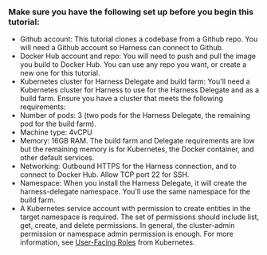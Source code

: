 ### Make sure you have the following set up before you begin this tutorial:

- Github account: This tutorial clones a codebase from a Github repo. You will need a Github account so Harness can connect to Github.
- Docker Hub account and repo: You will need to push and pull the image you build to Docker Hub. You can use any repo you want, or create a new one for this tutorial.
- Kubernetes cluster for Harness Delegate and build farm: You'll need a Kubernetes cluster for Harness to use for the Harness Delegate and as a build farm. Ensure you have a cluster that meets the following requirements:
- Number of pods: 3 (two pods for the Harness Delegate, the remaining pod for the build farm).
- Machine type: 4vCPU
- Memory: 16GB RAM. The build farm and Delegate requirements are low but the remaining memory is for Kubernetes, the Docker container, and other default services.
- Networking: Outbound HTTPS for the Harness connection, and to connect to Docker Hub. Allow TCP port 22 for SSH.
- Namespace: When you install the Harness Delegate, it will create the harness-delegate namespace. You'll use the same namespace for the build farm.
- A Kubernetes service account with permission to create entities in the target namespace is required. The set of permissions should include list, get, create, and delete permissions. In general, the cluster-admin permission or namespace admin permission is enough.
For more information, see [User-Facing Roles](https://kubernetes.io/docs/reference/access-authn-authz/rbac/#user-facing-roles) from Kubernetes.
